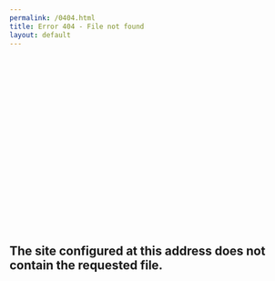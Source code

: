 ```yaml
---
permalink: /0404.html
title: Error 404 - File not found
layout: default
---  
```

<div id="genericon genericon-404" style="width:200px; height:300px;"></div>

## The site configured at this address does not contain the requested file. 

